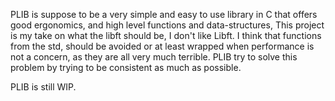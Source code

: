 PLIB is suppose to be a very simple and easy to use library in C that offers good ergonomics,
and high level functions and data-structures, This project is my take on what the libft should
be, I don't like Libft. I think that functions from the std, should be avoided or at least wrapped
when performance is not a concern, as they are all very much terrible. PLIB try to solve this problem
by trying to be consistent as much as possible.

PLIB is still WIP.
